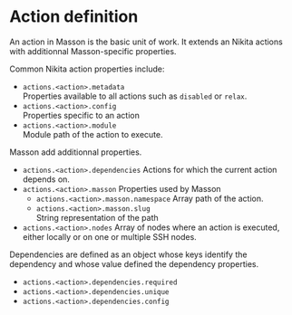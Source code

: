 
# Action definition

An action in Masson is the basic unit of work. It extends an Nikita actions with additionnal Masson-specific properties.

Common Nikita action properties include:

- `actions.<action>.metadata`   
  Properties available to all actions such as `disabled` or `relax`.
- `actions.<action>.config`   
  Properties specific to an action
- `actions.<action>.module`   
  Module path of the action to execute.

Masson add additionnal properties.

- `actions.<action>.dependencies`
  Actions for which the current action depends on.
- `actions.<action>.masson`
  Properties used by Masson
  - `actions.<action>.masson.namespace`
    Array path of the action.
  - `actions.<action>.masson.slug`   
    String representation of the path
- `actions.<action>.nodes`
  Array of nodes where an action is executed, either locally or on one or multiple SSH nodes.

Dependencies are defined as an object whose keys identify the dependency and whose value defined the dependency properties.

- `actions.<action>.dependencies.required`
- `actions.<action>.dependencies.unique`
- `actions.<action>.dependencies.config`
